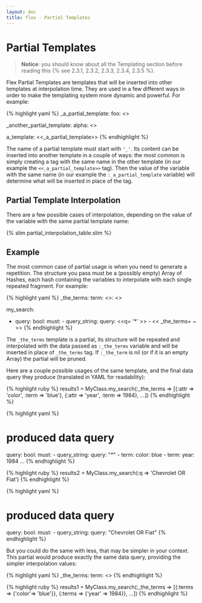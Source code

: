```yaml
---
layout: doc
title: flex - Partial Templates
---
```


# Partial Templates

> __Notice__: you should know about all the Templating section before reading this {% see 2.3.1, 2.3.2, 2.3.3, 2.3.4, 2.3.5 %}.

Flex Partial Templates are templates that will be inserted into other templates at interpolation time. They are used in a few different ways in order to make the templating system more dynamic and powerful. For example:

{% highlight yaml %}
_a_partial_template:
  foo: <<bar>>

_another_partial_template:
  alpha: <<beta>>

a_template:
  <<_a_partial_template>>
{% endhighlight %}

The name of a partial template must start with `'_'`. Its content can be inserted into another template in a couple of ways: the most common is simply creating a tag with the same name in the other template (in our example the `<<_a_partial_template>>` tag). Then the value of the variable with the same name (in our example the `:_a_partial_template` variable) will determine what will be inserted in place of the tag.

## Partial Template Interpolation

There are a few possible cases of interpolation, depending on the value of the variable with the same partial template name:

{% slim partial_interpolation_table.slim %}

## Example

The most common case of partial usage is when you need to generate a repetition. The structure you pass must be a (possibly empty) Array of Hashes, each hash containing the variables to interpolate with each single repeated fragment. For example:

{% highlight yaml %}
_the_terms:
  term:
    <<attr>>: <<term>>

my_search:
- query:
    bool:
      must:
      - query_string:
          query: <<q= '*' >>
      - << _the_terms= ~ >>
{% endhighlight %}


The `_the_terms` template is a partial, its structure will be repeated and interpolated with the data passed as `:_the_terms` variable and will be inserted in place of `_the_terms` tag. If `:_the_term` is nil (or if it is an empty Array) the partial will be pruned.

Here are a couple possible usages of the same template, and the final data query they produce (translated in YAML for readability):

{% highlight ruby %}
results1 = MyClass.my_search(:_the_terms => [{:attr => 'color', :term => 'blue'}, {:attr => 'year', :term => 1984}, ...])
{% endhighlight %}

{% highlight yaml %}
# produced data query
query:
  bool:
    must:
      - query_string:
          query: "*"
      - term:
          color: blue
      - term:
          year: 1984
      ...
{% endhighlight %}

{% highlight ruby %}
results2 = MyClass.my_search(:q => 'Chevrolet OR Fiat')
{% endhighlight %}

{% highlight yaml %}
# produced data query
query:
  bool:
    must:
      - query_string:
          query: "Chevrolet OR Fiat"
{% endhighlight %}

But you could do the same with less, that may be simpler in your context. This partial would produce exactly the same data query, providing the simpler interpolation values:

{% highlight yaml %}
_the_terms:
  term: <<terms>>
{% endhighlight %}

{% highlight ruby %}
results1 = MyClass.my_search(:_the_terms => [{:terms => {'color'=> 'blue'}}, {:terms => {'year' => 1984}}, ...])
{% endhighlight %}
